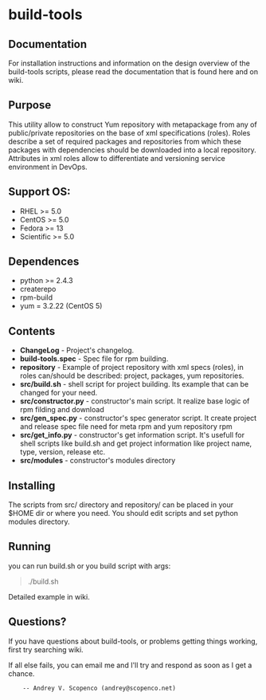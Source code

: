 build-tools
===========

Documentation
--------
For installation instructions and information on the design overview
of the build-tools scripts, please read the documentation that is found here 
and on wiki.

Purpose
-------
This utility allow to construct Yum repository with metapackage from any of public/private repositories on the base of xml specifications (roles). Roles describe a set of required packages and repositories from which these packages with dependencies should be downloaded into a local repository. Attributes in xml roles allow to differentiate and versioning service environment in DevOps.

Support OS:
--------
- RHEL >= 5.0
- CentOS >= 5.0
- Fedora >= 13
- Scientific >= 5.0

Dependences
--------
- python >= 2.4.3
- createrepo
- rpm-build
- yum = 3.2.22 (CentOS 5)

Contents
--------

- **ChangeLog**           - Project's changelog.
- **build-tools.spec**    - Spec file for rpm building.
- **repository**          - Example of project repository with xml specs (roles),
                            in roles can/should be described: project, packages, 
                            yum repositories.
- **src/build.sh**        - shell script for project building. Its example 
                            that can be changed for your need.
- **src/constructor.py**  - constructor's main script. It realize base logic 
                            of rpm filding and download
- **src/gen_spec.py**     - constructor's spec generator script. It create project
                            and release spec file need for meta rpm and yum 
                            repository rpm  
- **src/get_info.py**     - constructor's get information script. It's usefull
                            for shell scripts like build.sh and get project 
                            information like project name, type, version, 
                            release etc.
- **src/modules**         - constructor's modules directory


Installing
----------

The scripts from src/ directory  and repository/ can be placed in your $HOME dir 
or where you need. You should edit scripts and set python modules directory.

Running 
-------

you can run build.sh or you build script with args:
> ./build.sh

Detailed example in wiki.

Questions?
----------

If you have questions about build-tools, or problems getting things
working, first try searching wiki.

If all else fails, you can email me and I'll try and respond as
soon as I get a chance.

        -- Andrey V. Scopenco (andrey@scopenco.net)
